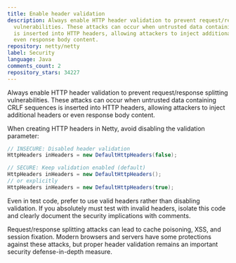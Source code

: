 ```yaml
---
title: Enable header validation
description: Always enable HTTP header validation to prevent request/response splitting
  vulnerabilities. These attacks can occur when untrusted data containing CRLF sequences
  is inserted into HTTP headers, allowing attackers to inject additional headers or
  even response body content.
repository: netty/netty
label: Security
language: Java
comments_count: 2
repository_stars: 34227
---
```


Always enable HTTP header validation to prevent request/response splitting vulnerabilities. These attacks can occur when untrusted data containing CRLF sequences is inserted into HTTP headers, allowing attackers to inject additional headers or even response body content.

When creating HTTP headers in Netty, avoid disabling the validation parameter:

```java
// INSECURE: Disabled header validation
HttpHeaders inHeaders = new DefaultHttpHeaders(false);

// SECURE: Keep validation enabled (default)
HttpHeaders inHeaders = new DefaultHttpHeaders(); 
// or explicitly
HttpHeaders inHeaders = new DefaultHttpHeaders(true);
```

Even in test code, prefer to use valid headers rather than disabling validation. If you absolutely must test with invalid headers, isolate this code and clearly document the security implications with comments.

Request/response splitting attacks can lead to cache poisoning, XSS, and session fixation. Modern browsers and servers have some protections against these attacks, but proper header validation remains an important security defense-in-depth measure.